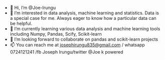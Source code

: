 - 👋 Hi, I’m @Joe-Irungu
- 👀 I’m interested in data analysis, machine learning and statistics. Data is a special case for me. Always eager to know how a particular data can be helpful.
- 🌱 I’m currently learning various data analysis and machine learning tools including Numpy, Pandas, Scify, Scikit-learn
- 💞️ I’m looking forward to collaborate on pandas and scikit-learn projects
- 📫 You can reach me at josephirungu835@gmail.com / whatsapp 0724121241 /fb Joseph Irungu/twitter @Joe k powered

<!---
Joe-Irungu/Joe-Irungu is a ✨ special ✨ repository because its `README.md` (this file) appears on your GitHub profile.
You can click the Preview link to take a look at your changes.
--->
